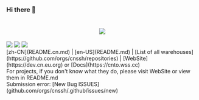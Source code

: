### Hi there 👋
<h1 align="center"> <a href="https://sunguoqi.com/"> <img src="https://readme-typing-svg.herokuapp.com/?lines=console.log(%22Hello%2C%20World!%22);CN-Studio-Shell&center=true&size=27"> </a> </h1>
<span > <img src="https://img.shields.io/badge/-HTML5-E34F26?style=flat-square&logo=html5&logoColor=white" /> <img src="https://img.shields.io/badge/-CSS3-1572B6?style=flat-square&logo=css3" /> <img src="https://img.shields.io/badge/-JavaScript-oringe?style=flat-square&logo=javascript" /> </span><br>
[zh-CN](README.cn.md) | [en-US](README.md) | [List of all warehouses](https://github.com/orgs/cnssh/repositories) | [WebSite](https://dev.cn.eu.org) or [Docs](https://cnto.wss.cc)<br>
For projects, if you don't know what they do, please visit WebSite or view them in README.md<br>
Submission error: [New Bug ISSUES](github.com/orgs/cnssh/.github/issues/new)<br>
